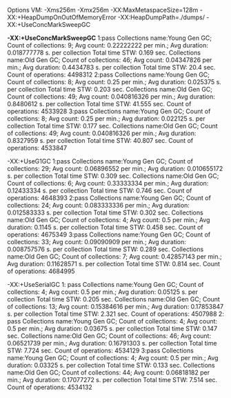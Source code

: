 

Options VM:
-Xms256m -Xmx256m -XX:MaxMetaspaceSize=128m
-XX:+HeapDumpOnOutOfMemoryError 
-XX:HeapDumpPath=./dumps/
-XX:+UseConcMarkSweepGC





**-XX:+UseConcMarkSweepGC**
    1:pass
    Collections name:Young Gen GC; Count of collections: 9;  Avg count: 0.22222222 per min.; Avg duration: 0.018777778 s. per collection Total time STW: 0.169 sec.
    Collections name:Old Gen GC; Count of collections: 46;  Avg count: 0.04347826 per min.; Avg duration: 0.4434783 s. per collection Total time STW: 20.4 sec.
    Count of operations: 4498312
    2:pass
    Collections name:Young Gen GC; Count of collections: 8;  Avg count: 0.25 per min.; Avg duration: 0.025375 s. per collection Total time STW: 0.203 sec.
    Collections name:Old Gen GC; Count of collections: 49;  Avg count: 0.040816326 per min.; Avg duration: 0.8480612 s. per collection Total time STW: 41.555 sec.
    Count of operations: 4533928
    3:pass
    Collections name:Young Gen GC; Count of collections: 8;  Avg count: 0.25 per min.; Avg duration: 0.022125 s. per collection Total time STW: 0.177 sec.
    Collections name:Old Gen GC; Count of collections: 49;  Avg count: 0.040816326 per min.; Avg duration: 0.8327959 s. per collection Total time STW: 40.807 sec.
    Count of operations: 4533847

-XX:+UseG1GC
    1:pass
    Collections name:Young Gen GC; Count of collections: 29;  Avg count: 0.06896552 per min.; Avg duration: 0.010655172 s. per collection Total time STW: 0.309 sec.
    Collections name:Old Gen GC; Count of collections: 6;  Avg count: 0.33333334 per min.; Avg duration: 0.12433334 s. per collection Total time STW: 0.746 sec.
    Count of operations: 4648393
    2:pass
    Collections name:Young Gen GC; Count of collections: 24;  Avg count: 0.083333336 per min.; Avg duration: 0.012583333 s. per collection Total time STW: 0.302 sec.
    Collections name:Old Gen GC; Count of collections: 4;  Avg count: 0.5 per min.; Avg duration: 0.1145 s. per collection Total time STW: 0.458 sec.
    Count of operations: 4675349
    3:pass
    Collections name:Young Gen GC; Count of collections: 33;  Avg count: 0.09090909 per min.; Avg duration: 0.008757576 s. per collection Total time STW: 0.289 sec.
    Collections name:Old Gen GC; Count of collections: 7;  Avg count: 0.42857143 per min.; Avg duration: 0.11628571 s. per collection Total time STW: 0.814 sec.
    Count of operations: 4684995
    

-XX:+UseSerialGC
    1: pass 
    Collections name:Young Gen GC; Count of collections: 4;  Avg count: 0.5 per min.; Avg duration: 0.05125 s. per collection Total time STW: 0.205 sec.
    Collections name:Old Gen GC; Count of collections: 13;  Avg count: 0.15384616 per min.; Avg duration: 0.17853847 s. per collection Total time STW: 2.321 sec.
    Count of operations: 4507988
    2: pass
    Collections name:Young Gen GC; Count of collections: 4;  Avg count: 0.5 per min.; Avg duration: 0.03675 s. per collection Total time STW: 0.147 sec.
    Collections name:Old Gen GC; Count of collections: 46;  Avg count: 0.06521739 per min.; Avg duration: 0.16791303 s. per collection Total time STW: 7.724 sec.
    Count of operations: 4534129
    3:pass
    Collections name:Young Gen GC; Count of collections: 4;  Avg count: 0.5 per min.; Avg duration: 0.03325 s. per collection Total time STW: 0.133 sec.
    Collections name:Old Gen GC; Count of collections: 44;  Avg count: 0.06818182 per min.; Avg duration: 0.17077272 s. per collection Total time STW: 7.514 sec.
    Count of operations: 4534132